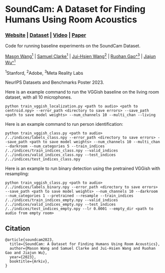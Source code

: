 # SoundCam: A Dataset for Finding Humans Using Room Acoustics

### [Website](https://sites.google.com/view/soundcam) | [Dataset](https://purl.stanford.edu/xq364hd5023) | [Video](https://www.youtube.com/watch?v=HAhJLgj8maI) | [Paper]()

Code for running baseline experiments on the SoundCam Dataset.

[Mason Wang<sup>1</sup>](https://www.linkedin.com/in/mason-wang-3b5288104/) | [Samuel Clarke<sup>1</sup>](https://samuelpclarke.com/) | [Jui-Hsien Wang<sup>2</sup>](http://juiwang.com/) | [Ruohan Gao^<sup>3</sup>](https://ruohangao.github.io/) | [Jiajun Wu^<sup>1</sup>](jiajunwu.com)

<sup>1</sup>Stanford, <sup>2</sup>Adobe, <sup>3</sup>Meta Reality Labs

NeurIPS Datasets and Benchmarks Poster 2023.

Here is an example command to run the VGGish baseline on the living room dataset, with all 10 microphones.

```
python train_vggish_localization.py <path to audio> <path to centroid.npy> --error_path <directory to save errors> --save_path <path to save model weights> --num_channels 10 --multi_chan --living
```

Here is an example command to run person identification:

```
python train_vggish_class.py <path to audio> /../indices/labels_class.npy --error_path <directory to save errors> --save_path <path to save model weights> --num_channels 10 --multi_chan --darkroom --num_categories 5 --train_indices /../indices/train_indices_class.npy --valid_indices /../indices/valid_indices_class.npy --test_indices /../indices/test_indices_class.npy
```


Here is an example to run binary detection using the pretrained VGGish with resampling:

```
python train_vggish_class.py <path to audio> /../indices/labels_binary.npy --error_path <directory to save errors> --save_path <path to save model weights> --num_channels 10 --darkroom --num_categories 1 --pretrained --resample --train_indices  /../indices/train_indices_empty.npy --valid_indices /../indices/valid_indices_empty.npy --test_indices /../indices/test_indices_empty.npy --lr 0.0001 --empty_dir <path to audio from empty room>
```

## Citation
```
@article{soundcam2023,
  title={SoundCam: A Dataset for Finding Humans Using Room Acoustics},
  author={Mason Wang and Samuel Clarke and Jui-Hsien Wang and Ruohan Gao and Jiajun Wu},
  year={2023},
  booktitle={Arkiv},
}
```
